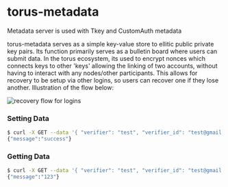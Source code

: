 # torus-metadata

Metadata server is used with Tkey and CustomAuth metadata

torus-metadata serves as a simple key-value store to ellitic public private key pairs. Its function primarily serves as a bulletin board where users can submit data. In the torus ecosystem, its used to encrypt nonces which connects keys to other 'keys' allowing the linking of two accounts, without having to interact with any nodes/other participants. This allows for recovery to be setup via other logins, so users can recover one if they lose another. Illustration of the flow below:

![recovery flow for logins](https://i.imgur.com/kyFIgwq.png)



### Setting Data
```sh
$ curl -X GET --data '{ "verifier": "test", "verifier_id": "test@gmail.com", "data": "123", "signature": "SignatureHexString" }' localhost:5051/set
{"message":"success"}
```

### Getting Data
```sh
$ curl -X GET --data '{ "verifier": "test", "verifier_id": "test@gmail.com" }' localhost:5051/get
{"message":"123"}
```
